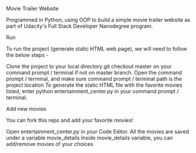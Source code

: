 Movie Trailer Website

Programmed in Python, using OOP to build a simple movie trailer website as part of Udacity's Full Stack Developer Nanodegree program.

Run

To run the project (generate static HTML web page), we will need to follow the below steps -

Clone the project to your local directory
git checkout master on your command prompt / terminal if not on master branch.
Open the command prompt / terminal, and make sure command prompt / terminal path is the project location
To generate the static HTML file with the favorite movies listed, enter python entertainment_center.py in your command prompt / terminal.

Add new movies

You can fork this repo and add your favorite movies!

Open entertainment_center.py in your Code Editor.
All the movies are saved under a variable movie_details
Inside movie_details variable, you can add/remove movies of your choices
